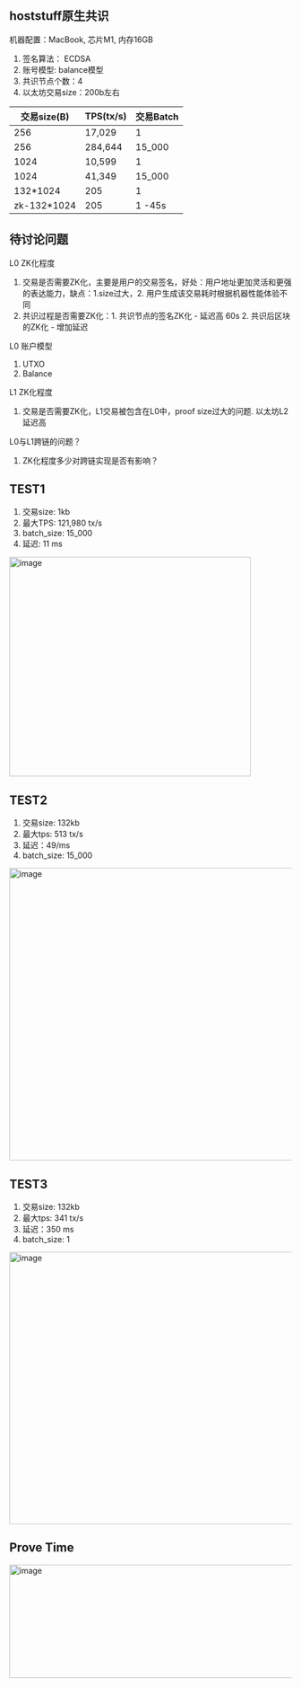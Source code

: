 <h2>hoststuff原生共识</h2>

机器配置：MacBook, 芯片M1, 内存16GB

1. 签名算法： ECDSA
2. 账号模型: balance模型
3. 共识节点个数：4
4. 以太坊交易size：200b左右


| 交易size(B) | TPS(tx/s) | 交易Batch |
| ----------- | --------- | --------- |
| 256         | 17,029    | 1         |
| 256         | 284,644   | 15_000    |
| 1024        | 10,599    | 1         |
| 1024        | 41,349    | 15_000    |
| 132*1024    | 205        | 1         |
| zk-132*1024    | 205    | 1    -45s     |  
<h2>待讨论问题</h2>
  
L0 ZK化程度
1. 交易是否需要ZK化，主要是用户的交易签名，好处：用户地址更加灵活和更强的表达能力，缺点：1.size过大，2. 用户生成该交易耗时根据机器性能体验不同
2. 共识过程是否需要ZK化：1. 共识节点的签名ZK化 - 延迟高 60s 2. 共识后区块的ZK化 - 增加延迟

L0 账户模型
1. UTXO
2. Balance

L1 ZK化程度
1. 交易是否需要ZK化，L1交易被包含在L0中，proof size过大的问题. 以太坊L2延迟高

L0与L1跨链的问题？
1. ZK化程度多少对跨链实现是否有影响？


<h2>TEST1</h2>

1. 交易size: 1kb
2. 最大TPS: 121,980 tx/s
3. batch_size: 15_000
4. 延迟: 11 ms

<img width="431" height="391" alt="image" src="https://github.com/user-attachments/assets/957b08ca-898c-4c55-88e7-644264d7fbc0" />

<h2>TEST2</h2>

1. 交易size: 132kb
2. 最大tps: 513 tx/s
3. 延迟：49/ms
4. batch_size: 15_000
   
<img width="845" height="521" alt="image" src="https://github.com/user-attachments/assets/46243c69-d324-4d46-b3e8-b71fc6f8f115" />

<H2>TEST3</H2>

1. 交易size: 132kb
2. 最大tps: 341 tx/s
3. 延迟：350 ms
4. batch_size: 1

<img width="578" height="485" alt="image" src="https://github.com/user-attachments/assets/d67791b4-df97-48e9-b92d-4d3f9f6ebdda" />

<h2>Prove Time</h2>
<img width="781" height="202" alt="image" src="https://github.com/user-attachments/assets/6cfe5401-878e-4ed2-9e8f-0c86593af322" />

